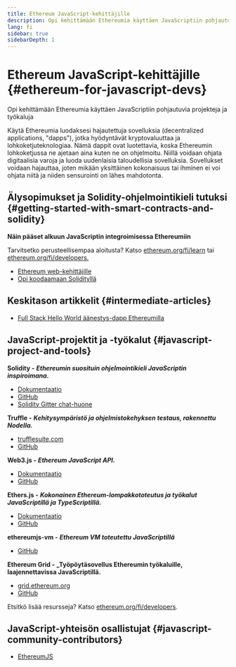 ```yaml
---
title: Ethereum JavaScript-kehittäjille
description: Opi kehittämään Ethereumia käyttäen JavaScriptiin pohjautuvia projekteja ja työkaluja.
lang: fi
sidebar: true
sidebarDepth: 1
---
```


# Ethereum JavaScript-kehittäjille {#ethereum-for-javascript-devs}

<div class="featured">Opi kehittämään Ethereumia käyttäen JavaScriptiin pohjautuvia projekteja ja työkaluja</div>

Käytä Ethereumia luodaksesi hajautettuja sovelluksia (decentralized applications, "dapps"), jotka hyödyntävät kryptovaluuttaa ja lohkoketjuteknologiaa. Nämä dappit ovat luotettavia, koska Ethereumin lohkoketjussa ne ajetaan aina kuten ne on ohjelmoitu. Niillä voidaan ohjata digitaalisia varoja ja luoda uudenlaisia taloudellisia sovelluksia. Sovellukset voidaan hajauttaa, joten mikään yksittäinen kokonaisuus tai ihminen ei voi ohjata niitä ja niiden sensurointi on lähes mahdotonta.

## Älysopimukset ja Solidity-ohjelmointikieli tutuksi {#getting-started-with-smart-contracts-and-solidity}

**Näin pääset alkuun JavaScriptin integroimisessa Ethereumiin**

Tarvitsetko perusteellisempaa aloitusta? Katso [ethereum.org/fi/learn](/learn/) tai [ethereum.org/fi/developers.](/developers/)

- [Ethereum web-kehittäjille](https://medium.com/@mvmurthy/ethereum-for-web-developers-890be23d1d0c)
- [Opi koodaamaan Solidityllä](https://cryptozombies.io/)

## Keskitason artikkelit {#intermediate-articles}

- [Full Stack Hello World äänestys-dapp Ethereumilla](https://medium.com/@mvmurthy/full-stack-hello-world-voting-ethereum-dapp-tutorial-part-1-40d2d0d807c2)

## JavaScript-projektit ja -työkalut {#javascript-project-and-tools}

**Solidity -** **_Ethereumin suosituin ohjelmointikieli JavaScriptin inspiroimana._**

- [Dokumentaatio](https://solidity.readthedocs.io)
- [GitHub](https://github.com/ethereum/solidity/)
- [Solidity Gitter chat-huone](https://gitter.im/ethereum/solidity/)

**Truffle -** **_Kehitysympäristö ja ohjelmistokehyksen testaus, rakennettu Nodella._**

- [trufflesuite.com](https://www.trufflesuite.com/)
- [GitHub](https://github.com/trufflesuite/truffle)

**Web3.js -** **_Ethereum JavaScript API._**

- [Dokumentaatio](https://web3js.readthedocs.io/en/1.0/)
- [GitHub](https://github.com/ethereum/web3.js/)

**Ethers.js -** **_Kokonainen Ethereum-lompakkototeutus ja työkalut JavaScriptillä ja TypeScriptillä._**

- [Dokumentaatio](https://docs.ethers.io/ethers.js/html/)
- [GitHub](https://github.com/ethers-io/ethers.js/)

**ethereumjs-vm -** **_Ethereum VM toteutettu JavaScriptillä_**

- [GitHub](https://github.com/ethereumjs/ethereumjs-vm)

**Ethereum Grid -** **\_Työpöytäsovellus Ethereumin työkaluille, laajennettavissa JavaScriptillä.**

- [grid.ethereum.org](https://grid.ethereum.org)
- [GitHub](https://github.com/ethereum/grid)

Etsitkö lisää resursseja? Katso [ethereum.org/fi/developers](/developers/).

## JavaScript-yhteisön osallistujat {#javascript-community-contributors}

- [EthereumJS](https://ethereumjs.github.io)
